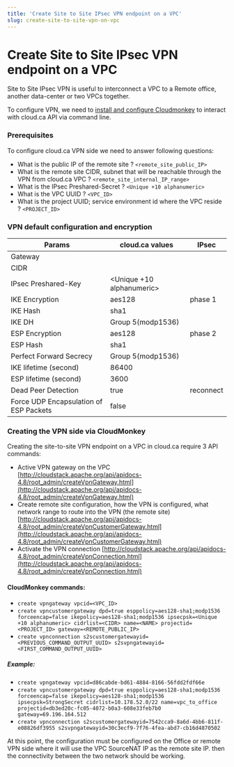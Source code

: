 ```yaml
---
title: 'Create Site to Site IPsec VPN endpoint on a VPC'
slug: create-site-to-site-vpn-on-vpc
---
```


# Create Site to Site IPsec VPN endpoint on a VPC

Site to Site IPsec VPN is useful to interconnect a VPC to a Remote office, another data-center or two VPCs together.

To configure VPN, we need to [install and configure Cloudmonkey](install-and-config-cloudmonkey.md) to interact with cloud.ca API via command line.



### Prerequisites

To configure cloud.ca VPN side we need to answer following questions:

- What is the public IP of the remote site ?  `<remote_site_public_IP>`
- What is the remote site CIDR, subnet that will be reachable through the VPN from cloud.ca VPC ? ``<remote_site_internal_IP_range>``
- What is the IPsec Preshared-Secret ? `<Unique +10 alphanumeric>`
- What is the VPC UUID ? `<VPC_ID>`
- What is the project UUID; service environment id where the VPC reside ? `<PROJECT_ID>`



### VPN default configuration and encryption

| Params| cloud.ca values | IPsec |
| --- | --- | --- |
| Gateway | <remote site public IP> | |
| CIDR | <remote site internal IP range> | |
| IPsec Preshared-Key | <Unique +10 alphanumeric> | |
| IKE Encryption | aes128 | phase 1 |
| IKE Hash | sha1 | |
| IKE DH | Group 5(modp1536) | |
| ESP Encryption | aes128 | phase 2 |
| ESP Hash | sha1 | |
| Perfect Forward Secrecy | Group 5(modp1536) | |
| IKE lifetime (second) | 86400 | |
| ESP lifetime (second) | 3600 | |
| Dead Peer Detection | true | reconnect |
| Force UDP Encapsulation of ESP Packets | false | |




### Creating the VPN side via CloudMonkey

Creating the site-to-site VPN endpoint on a VPC in cloud.ca require 3 API commands:

- Active VPN gateway on the VPC
[http://cloudstack.apache.org/api/apidocs-4.8/root_admin/createVpnGateway.html](http://cloudstack.apache.org/api/apidocs-4.8/root_admin/createVpnGateway.html)
- Create remote site configuration, how the VPN is configured, what network range to route into the VPN (the remote site)
[http://cloudstack.apache.org/api/apidocs-4.8/root_admin/createVpnCustomerGateway.html](http://cloudstack.apache.org/api/apidocs-4.8/root_admin/createVpnCustomerGateway.html)
- Activate the VPN connection
[http://cloudstack.apache.org/api/apidocs-4.8/root_admin/createVpnConnection.html](http://cloudstack.apache.org/api/apidocs-4.8/root_admin/createVpnConnection.html)


#### CloudMonkey commands:

- `create vpngateway vpcid=<VPC_ID>`
- `create vpncustomergateway dpd=true esppolicy=aes128-sha1;modp1536 forceencap=false ikepolicy=aes128-sha1;modp1536 ipsecpsk=<Unique +10 alphanumeric> cidrlist=<CIDR> name=<NAME> projectid=<PROJECT_ID> gateway=<REMOTE_PUBLIC_IP>`
- `create vpnconnection s2scustomergatewayid=<PREVIOUS_COMMAND_OUTPUT_UUID> s2svpngatewayid=<FIRST_COMMAND_OUTPUT_UUID>`


##### Example:
- `create vpngateway vpcid=d86cabde-bd61-4884-8166-56fdd2fdf66e`
- `create vpncustomergateway dpd=true esppolicy=aes128-sha1;modp1536 forceencap=false ikepolicy=aes128-sha1;modp1536 ipsecpsk=StrongSecret cidrlist=10.178.52.0/22 name=vpc_to_office projectid=db3ed20c-fc05-4072-b0a3-608e33feb7b0 gateway=69.196.164.512`
- `create vpnconnection s2scustomergatewayid=7542cca9-8a6d-4bb6-811f-e08826df3955 s2svpngatewayid=30c3ecf9-7f76-4fea-abd7-cb16d4870502`


At this point, the configuration must be configured on the Office or remote VPN side where it will use the VPC SourceNAT IP as the remote site IP. then the connectivity between the two network should be working.
